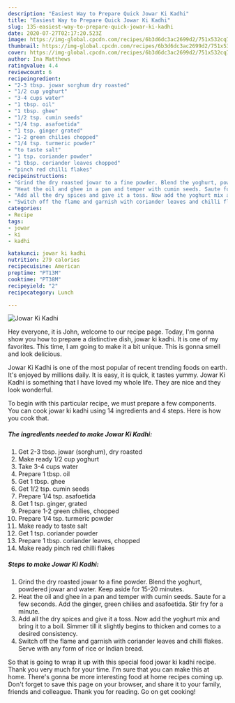 ```yaml
---
description: "Easiest Way to Prepare Quick Jowar Ki Kadhi"
title: "Easiest Way to Prepare Quick Jowar Ki Kadhi"
slug: 135-easiest-way-to-prepare-quick-jowar-ki-kadhi
date: 2020-07-27T02:17:20.523Z
image: https://img-global.cpcdn.com/recipes/6b3d6dc3ac2699d2/751x532cq70/jowar-ki-kadhi-recipe-main-photo.jpg
thumbnail: https://img-global.cpcdn.com/recipes/6b3d6dc3ac2699d2/751x532cq70/jowar-ki-kadhi-recipe-main-photo.jpg
cover: https://img-global.cpcdn.com/recipes/6b3d6dc3ac2699d2/751x532cq70/jowar-ki-kadhi-recipe-main-photo.jpg
author: Ina Matthews
ratingvalue: 4.4
reviewcount: 6
recipeingredient:
- "2-3 tbsp. jowar sorghum dry roasted"
- "1/2 cup yoghurt"
- "3-4 cups water"
- "1 tbsp. oil"
- "1 tbsp. ghee"
- "1/2 tsp. cumin seeds"
- "1/4 tsp. asafoetida"
- "1 tsp. ginger grated"
- "1-2 green chilies chopped"
- "1/4 tsp. turmeric powder"
- "to taste salt"
- "1 tsp. coriander powder"
- "1 tbsp. coriander leaves chopped"
- "pinch red chilli flakes"
recipeinstructions:
- "Grind the dry roasted jowar to a fine powder. Blend the yoghurt, powdered jowar and water. Keep aside for 15-20 minutes."
- "Heat the oil and ghee in a pan and temper with cumin seeds. Saute for a few seconds. Add the ginger, green chilies and asafoetida. Stir fry for a minute."
- "Add all the dry spices and give it a toss. Now add the yoghurt mix and bring it to a boil. Simmer till it slightly begins to thicken and comes to a desired consistency."
- "Switch off the flame and garnish with coriander leaves and chilli flakes. Serve with any form of rice or Indian bread."
categories:
- Recipe
tags:
- jowar
- ki
- kadhi

katakunci: jowar ki kadhi 
nutrition: 279 calories
recipecuisine: American
preptime: "PT13M"
cooktime: "PT38M"
recipeyield: "2"
recipecategory: Lunch

---
```



![Jowar Ki Kadhi](https://img-global.cpcdn.com/recipes/6b3d6dc3ac2699d2/751x532cq70/jowar-ki-kadhi-recipe-main-photo.jpg)

Hey everyone, it is John, welcome to our recipe page. Today, I'm gonna show you how to prepare a distinctive dish, jowar ki kadhi. It is one of my favorites. This time, I am going to make it a bit unique. This is gonna smell and look delicious.



Jowar Ki Kadhi is one of the most popular of recent trending foods on earth. It's enjoyed by millions daily. It is easy, it is quick, it tastes yummy. Jowar Ki Kadhi is something that I have loved my whole life. They are nice and they look wonderful.


To begin with this particular recipe, we must prepare a few components. You can cook jowar ki kadhi using 14 ingredients and 4 steps. Here is how you cook that.

##### The ingredients needed to make Jowar Ki Kadhi:

1. Get 2-3 tbsp. jowar (sorghum), dry roasted
1. Make ready 1/2 cup yoghurt
1. Take 3-4 cups water
1. Prepare 1 tbsp. oil
1. Get 1 tbsp. ghee
1. Get 1/2 tsp. cumin seeds
1. Prepare 1/4 tsp. asafoetida
1. Get 1 tsp. ginger, grated
1. Prepare 1-2 green chilies, chopped
1. Prepare 1/4 tsp. turmeric powder
1. Make ready to taste salt
1. Get 1 tsp. coriander powder
1. Prepare 1 tbsp. coriander leaves, chopped
1. Make ready pinch red chilli flakes




##### Steps to make Jowar Ki Kadhi:

1. Grind the dry roasted jowar to a fine powder. Blend the yoghurt, powdered jowar and water. Keep aside for 15-20 minutes.
1. Heat the oil and ghee in a pan and temper with cumin seeds. Saute for a few seconds. Add the ginger, green chilies and asafoetida. Stir fry for a minute.
1. Add all the dry spices and give it a toss. Now add the yoghurt mix and bring it to a boil. Simmer till it slightly begins to thicken and comes to a desired consistency.
1. Switch off the flame and garnish with coriander leaves and chilli flakes. Serve with any form of rice or Indian bread.




So that is going to wrap it up with this special food jowar ki kadhi recipe. Thank you very much for your time. I'm sure that you can make this at home. There's gonna be more interesting food at home recipes coming up. Don't forget to save this page on your browser, and share it to your family, friends and colleague. Thank you for reading. Go on get cooking!
